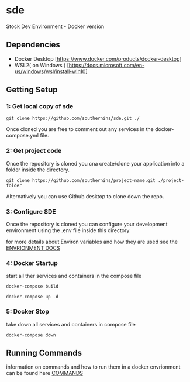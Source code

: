 # sde
 Stock Dev Environment - Docker version

## Dependencies

 - Docker Desktop [https://www.docker.com/products/docker-desktop]
 - WSL2( on Windows ) [https://docs.microsoft.com/en-us/windows/wsl/install-win10]

## Getting Setup

### 1: Get local copy of sde

    git clone https://github.com/southernins/sde.git ./ 

Once cloned you are free to comment out any services in the docker-compose.yml file.

### 2: Get project code
Once the repository is cloned you cna create/clone your application into a folder inside the directory.

    git clone https://github.com/southernins/project-name.git ./project-folder

Alternatively you can use Github desktop to clone down the repo.


### 3: Configure SDE
Once the repository is cloned you can configure your development environment using the .env file inside this directory

for more details about Environ variables and how they are used see the [ENVRIONMENT DOCS](ENV_VARS.MD) 


###  4: Docker Startup 
start all ther services and containers in the compose file

    docker-compose build

    docker-compose up -d


### 5: Docker Stop

take down all services and containers in compose file

    docker-compose down

## Running Commands
information on commands and how to run them in a docker envrionment can be found here [COMMANDS](COMMANDS.MD)

